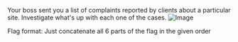  Your boss sent you a list of complaints reported by clients about a particular site.
 Investigate what's up with each one of the cases.
 ![Image](https://i.imgur.com/pxViTVT.png)

 Flag format: Just concatenate all 6 parts of the flag in the given order
